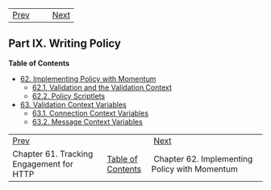 |     |     |     |
| --- | --- | --- |
| [Prev](engagement_tracking_http)  |   |  [Next](policy) |
## Part IX. Writing Policy
**Table of Contents**
* [62\. Implementing Policy with Momentum](policy)
    * [62.1\. Validation and the Validation Context](policy#policy.validation)
    * [62.2\. Policy Scriptlets](implementing.policy.scriptlets)
* [63\. Validation Context Variables](policy.context.variables)
    * [63.1\. Connection Context Variables](policy.context.variables#policy.predefined-context-conn)
    * [63.2\. Message Context Variables](policy.context-mess)

|     |     |     |
| --- | --- | --- |
| [Prev](engagement_tracking_http)  |   |  [Next](policy) |
| Chapter 61. Tracking Engagement for HTTP  | [Table of Contents](index) |  Chapter 62. Implementing Policy with Momentum |
